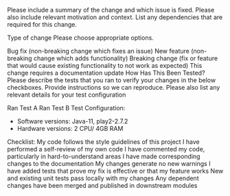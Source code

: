 Please include a summary of the change and which issue is fixed. Please also include relevant motivation and context. List any dependencies that are required for this change.

Type of change
Please choose appropriate options.

 Bug fix (non-breaking change which fixes an issue)
 New feature (non-breaking change which adds functionality)
 Breaking change (fix or feature that would cause existing functionality to not work as expected)
 This change requires a documentation update
How Has This Been Tested?
Please describe the tests that you ran to verify your changes in the below checkboxes. Provide instructions so we can reproduce. Please also list any relevant details for your test configuration

 Ran Test A
 Ran Test B
Test Configuration:

* Software versions: Java-11, play2-2.7.2
* Hardware versions: 2 CPU/ 4GB RAM

Checklist:
 My code follows the style guidelines of this project
 I have performed a self-review of my own code
 I have commented my code, particularly in hard-to-understand areas
 I have made corresponding changes to the documentation
 My changes generate no new warnings
 I have added tests that prove my fix is effective or that my feature works
 New and existing unit tests pass locally with my changes
 Any dependent changes have been merged and published in downstream modules